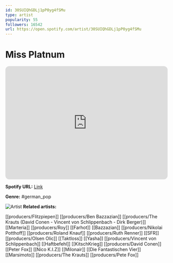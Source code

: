 ```yaml
---
id: 30SUIQhGDLj1pP0yg4fSMu
type: artist
popularity: 55
followers: 16542
url: https://open.spotify.com/artist/30SUIQhGDLj1pP0yg4fSMu
---
```

# Miss Platnum

<iframe style="border-radius:12px" src="https://open.spotify.com/embed/artist/30SUIQhGDLj1pP0yg4fSMu" width="100%" height="352" frameBorder="0" allowfullscreen="" allow="autoplay; clipboard-write; encrypted-media; fullscreen; picture-in-picture" loading="lazy"></iframe>

**Spotify URL:** [Link](https://open.spotify.com/artist/30SUIQhGDLj1pP0yg4fSMu)

**Genre:**  #german_pop

![Artist](https://i.scdn.co/image/ab6761610000e5ebb4f2a620a9358cd133d77fa1)
**Related artists:**

[[producers/Flitzpiepen]]
[[producers/Ben Bazzazian]]
[[producers/The Krauts (David Conen - Vincent von Schlippenbach - Dirk Berger)]]
[[Marteria]]
[[producers/Roy]]
[[Farhot]]
[[Bazzazian]]
[[producers/Nikolai Potthoff]]
[[producers/Roland Knauf]]
[[producers/Ruth Renner]]
[[SFR]]
[[producers/Olsen Olic]]
[[Taktloss]]
[[Yasha]]
[[producers/Vincent von Schlippenbach]]
[[Haftbefehl]]
[[KitschKrieg]]
[[producers/David Conen]]
[[Peter Fox]]
[[Nico K.I.Z]]
[[Milonair]]
[[Die Fantastischen Vier]]
[[Marsimoto]]
[[producers/The Krauts]]
[[producers/Pete Fox]]
